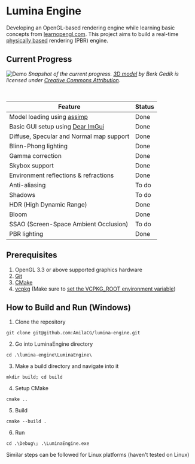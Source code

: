 # Lumina Engine
Developing an OpenGL-based rendering engine while learning basic concepts from [learnopengl.com](https://learnopengl.com/). This project aims to build a real-time [physically based](https://en.wikipedia.org/wiki/Physically_based_rendering) rendering (PBR) engine.  

## Current Progress
![Demo](Docs/demo.png)
*Snapshot of the current progress. [3D model](https://skfb.ly/6QZxW) by Berk Gedik is licensed under [Creative Commons Attribution](http://creativecommons.org/licenses/by/4.0/)*.

<br>

| Feature | Status |
| ---- | ---- |
| Model loading using [assimp](https://github.com/assimp/assimp) | Done |
| Basic GUI setup using [Dear ImGui](https://github.com/ocornut/imgui) | Done |
| Diffuse, Specular and Normal map support | Done |
| Blinn-Phong lighting | Done |
| Gamma correction | Done |
| Skybox support | Done |
| Environment reflections & refractions | Done |
| Anti-aliasing | To do |
| Shadows | To do |
| HDR (High Dynamic Range) | Done |
| Bloom | Done |
| SSAO (Screen-Space Ambient Occlusion) | To do |
| PBR lighting | Done |

## Prerequisites
1. OpenGL 3.3 or above supported graphics hardware
2. [Git](https://git-scm.com/download/win)
3. [CMake](https://cmake.org/download/)
4. [vcpkg](https://learn.microsoft.com/en-us/vcpkg/get_started/get-started?pivots=shell-cmd) (Make sure to [set the VCPKG_ROOT environment variable](https://learn.microsoft.com/en-us/vcpkg/get_started/get-started?pivots=shell-cmd#2---set-up-the-project))

## How to Build and Run (Windows)
1. Clone the repository
```
git clone git@github.com:AmilaCG/lumina-engine.git
```
2. Go into LuminaEngine directory
```
cd .\lumina-engine\LuminaEngine\
```
3. Make a build directory and navigate into it
```
mkdir build; cd build
```
4. Setup CMake
```
cmake ..
```
5. Build
```
cmake --build .
```
6. Run
```
cd .\Debug\; .\LuminaEngine.exe
```

Similar steps can be followed for Linux platforms (haven't tested on Linux)